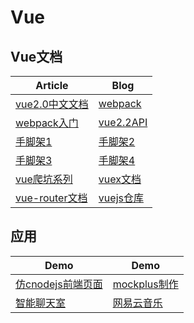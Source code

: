 # Vue

## Vue文档
| Article | Blog |
| --------- | --------- |
|[vue2.0中文文档](https://cn.vuejs.org/v2/guide/) |[webpack](https://vuejs-templates.github.io/webpack/)|
|[webpack入门](http://blog.csdn.net/keliyxyz/article/details/51571386)|[vue2.2API](https://vuejs-tips.github.io/cheatsheet/)|
|[手脚架1](https://segmentfault.com/a/1190000006190814?utm_source=weekly&utm_medium=email&utm_campaign=email_weekly#articleHeader12)| [手脚架2](http://dapengtalk.blog.51cto.com/11549574/1879088) |
|[手脚架3](http://blog.csdn.net/fungleo/article/details/53199436)|[手脚架4](http://blog.csdn.net/ansu2009/article/details/53321044)|
|[vue爬坑系列](http://www.cnblogs.com/wisewrong/p/6402183.html) |[vuex文档](https://vuex.vuejs.org/)|
|[vue-router文档](https://router.vuejs.org/zh-cn/)|[vuejs仓库](https://github.com/vuejs)|
## 应用
| Demo | Demo |
| --------- | --------- |
|[仿cnodejs前端页面](https://juejin.im/entry/57505f26207703006c5d2f50/detail) | [mockplus制作](https://segmentfault.com/a/1190000006747096) |
|[智能聊天室](https://juejin.im/post/5913047eac502e0065646ead) | [网易云音乐](https://github.com/leehomeok/Vue-NetEaseCloudMusic)|
